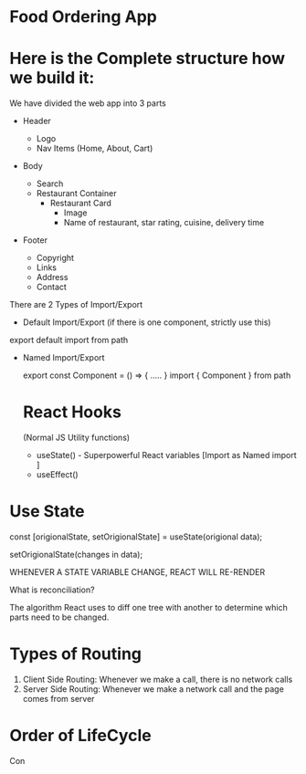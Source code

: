 # Food Ordering App

# Here is the Complete structure how we build it:

We have divided the web app into 3 parts

- Header

  - Logo
  - Nav Items (Home, About, Cart)

- Body

  - Search
  - Restaurant Container
    - Restaurant Card
      - Image
      - Name of restaurant, star rating, cuisine, delivery time

- Footer
  - Copyright
  - Links
  - Address
  - Contact



There are 2 Types of Import/Export

- Default Import/Export (if there is one component, strictly use this)

 export default <name of component>
 import <name of component > from path

- Named Import/Export

  export const Component = () => {
    .....
  }
  import { Component } from path

  

  # React Hooks
  (Normal JS Utility functions)
  - useState() - Superpowerful React variables  [Import as Named import ]
  - useEffect()



# Use State

const [origionalState, setOrigionalState] = useState(origional data);

setOrigionalState(changes in data);

WHENEVER A STATE VARIABLE CHANGE, REACT WILL RE-RENDER

What is reconciliation?

The algorithm React uses to diff one tree with another to determine which parts need to be changed.




# Types of Routing

1. Client Side Routing:  Whenever we make a call, there is no network calls
2.  Server Side Routing: Whenever we make a network call and the page comes from server



# Order of LifeCycle


Con
